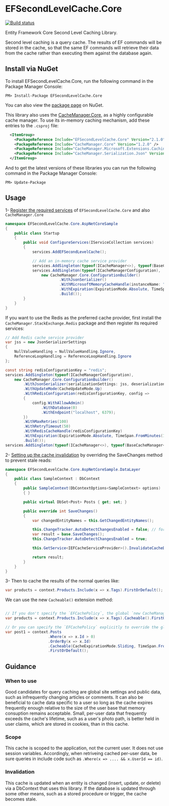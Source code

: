 EFSecondLevelCache.Core
=======
[![Build status](https://ci.appveyor.com/api/projects/status/2vulcij72pc59ghv?svg=true)](https://ci.appveyor.com/project/VahidN/efsecondlevelcache-core)

Entity Framework Core Second Level Caching Library.

Second level caching is a query cache. The results of EF commands will be stored in the cache, so that the same EF commands will retrieve their data from the cache rather than executing them against the database again.

Install via NuGet
-----------------
To install EFSecondLevelCache.Core, run the following command in the Package Manager Console:

```
PM> Install-Package EFSecondLevelCache.Core
```

You can also view the [package page](http://www.nuget.org/packages/EFSecondLevelCache.Core/) on NuGet.

This library also uses the [CacheManager.Core](https://github.com/MichaCo/CacheManager), as a highly configurable cache manager.
To use its in-memory caching mechanism, add these entries to the `.csproj` file:

```xml
  <ItemGroup>
    <PackageReference Include="EFSecondLevelCache.Core" Version="2.1.0" />
    <PackageReference Include="CacheManager.Core" Version="1.2.0" />
    <PackageReference Include="CacheManager.Microsoft.Extensions.Caching.Memory" Version="1.2.0" />
    <PackageReference Include="CacheManager.Serialization.Json" Version="1.2.0" />
  </ItemGroup>
```

And to get the latest versions of these libraries you can run the following command in the Package Manager Console:
```
PM> Update-Package
```


Usage
-----
1- [Register the required services](/src/Tests/EFSecondLevelCache.Core.AspNetCoreSample/Startup.cs) of `EFSecondLevelCache.Core` and also `CacheManager.Core`
```csharp
namespace EFSecondLevelCache.Core.AspNetCoreSample
{
    public class Startup
    {
        public void ConfigureServices(IServiceCollection services)
        {
            services.AddEFSecondLevelCache();

            // Add an in-memory cache service provider
            services.AddSingleton(typeof(ICacheManager<>), typeof(BaseCacheManager<>));
            services.AddSingleton(typeof(ICacheManagerConfiguration),
                new CacheManager.Core.ConfigurationBuilder()
                        .WithJsonSerializer()
                        .WithMicrosoftMemoryCacheHandle(instanceName: "MemoryCache1")
                        .WithExpiration(ExpirationMode.Absolute, TimeSpan.FromMinutes(10))
                        .Build());
        }
    }
}
```

If you want to use the Redis as the preferred cache provider, first install the `CacheManager.StackExchange.Redis` package and then register its required services:
```csharp
// Add Redis cache service provider
var jss = new JsonSerializerSettings
{
    NullValueHandling = NullValueHandling.Ignore,
    ReferenceLoopHandling = ReferenceLoopHandling.Ignore
};

const string redisConfigurationKey = "redis";
services.AddSingleton(typeof(ICacheManagerConfiguration),
    new CacheManager.Core.ConfigurationBuilder()
        .WithJsonSerializer(serializationSettings: jss, deserializationSettings: jss)
        .WithUpdateMode(CacheUpdateMode.Up)
        .WithRedisConfiguration(redisConfigurationKey, config =>
        {
            config.WithAllowAdmin()
                .WithDatabase(0)
                .WithEndpoint("localhost", 6379);
        })
        .WithMaxRetries(100)
        .WithRetryTimeout(50)
        .WithRedisCacheHandle(redisConfigurationKey)
        .WithExpiration(ExpirationMode.Absolute, TimeSpan.FromMinutes(10))
        .Build());
services.AddSingleton(typeof(ICacheManager<>), typeof(BaseCacheManager<>));
```


2- [Setting up the cache invalidation](/src/Tests/EFSecondLevelCache.Core.AspNetCoreSample/DataLayer/SampleContext.cs) by overriding the SaveChanges method to prevent stale reads:

```csharp
namespace EFSecondLevelCache.Core.AspNetCoreSample.DataLayer
{
    public class SampleContext : DbContext
    {
        public SampleContext(DbContextOptions<SampleContext> options) : base(options)
        { }

        public virtual DbSet<Post> Posts { get; set; }

        public override int SaveChanges()
        {
            var changedEntityNames = this.GetChangedEntityNames();

            this.ChangeTracker.AutoDetectChangesEnabled = false; // for performance reasons, to avoid calling DetectChanges() again.
            var result = base.SaveChanges();
            this.ChangeTracker.AutoDetectChangesEnabled = true;

            this.GetService<IEFCacheServiceProvider>().InvalidateCacheDependencies(changedEntityNames);

            return result;
        }
    }
}
```



3- Then to cache the results of the normal queries like:
```csharp
var products = context.Products.Include(x => x.Tags).FirstOrDefault();
```
We can use the new `Cacheable()` extension method:
```csharp

// If you don't specify the `EFCachePolicy`, the global `new CacheManager.Core.ConfigurationBuilder().WithExpiration()` setting will be used automatically.
var products = context.Products.Include(x => x.Tags).Cacheable().FirstOrDefault(); // Async methods are supported too.

// Or you can specify the `EFCachePolicy` explicitly to override the global settings.
var post1 = context.Posts
                   .Where(x => x.Id > 0)
                   .OrderBy(x => x.Id)
                   .Cacheable(CacheExpirationMode.Sliding, TimeSpan.FromMinutes(5))
                   .FirstOrDefault();
```


Guidance
--------

### When to use
Good candidates for query caching are global site settings and public data, such as infrequently changing articles or comments. It can also be beneficial to cache data specific to a user so long as the cache expires frequently enough relative to the size of the user base that memory consuption remains acceptable. Small, per-user data that frequently exceeds the cache's lifetime, such as a user's photo path, is better held in user claims, which are stored in cookies, than in this cache.

### Scope
This cache is scoped to the application, not the current user. It does not use session variables. Accordingly, when retriveing cached per-user data, be sure queries in include code such as `.Where(x => .... && x.UserId == id)`.

### Invalidation
This cache is updated when an entity is changed (insert, update, or delete) via a DbContext that uses this library. If the database is updated through some other means, such as a stored procedure or trigger, the cache becomes stale.
